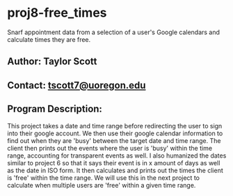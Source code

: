 # proj8-free_times
Snarf appointment data from a selection of a user's Google calendars and calculate times
they are free.

## Author: Taylor Scott

## Contact: tscott7@uoregon.edu

## Program Description:

This project takes a date and time range before redirecting the user to sign into their 
google account. We then use their google calendar information to find out when they are 
'busy' between the target date and time range. The client then prints out the events 
where the user is 'busy' within the time range, accounting for transparent events as well.
I also humanized the dates similar to project 6 so that it says their event is in x amount
of days as well as the date in ISO form. It then calculates and prints out the times the 
client is 'free' within the time range. We will use this in the next project to calculate
when multiple users are 'free' within a given time range.